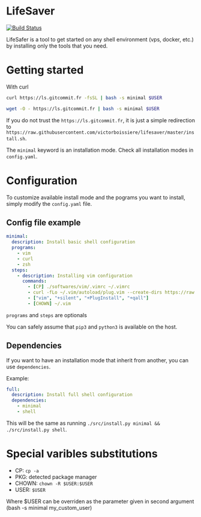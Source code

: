 # LifeSaver

[![Build Status](https://travis-ci.org/victorboissiere/lifesaver.svg?branch=master)](https://travis-ci.org/victorboissiere/lifesaver)

LifeSafer is a tool to get started on any shell environment (vps, docker, etc.)
by installing only the tools that you need.

# Getting started

With curl
```bash
curl https://ls.gitcommit.fr -fsSL | bash -s minimal $USER
```

```bash
wget -O - https://ls.gitcommit.fr | bash -s minimal $USER
```

If you do not trust the `https://ls.gitcommit.fr`, it is just a simple redirection to `https://raw.githubusercontent.com/victorboissiere/lifesaver/master/install.sh`.

The `minimal` keyword is an installation mode. Check all installation modes
in `config.yaml`.

# Configuration

To customize available install mode and the pograms you want to install,
simply modify the `config.yaml` file.

## Config file example

```yaml
minimal:
  description: Install basic shell configuration
  programs:
    - vim
    - curl
    - zsh
  steps:
    - description: Installing vim configuration
      commands:
        - [CP] ./softwares/vim/.vimrc ~/.vimrc
        - curl -fLo ~/.vim/autoload/plug.vim --create-dirs https://raw.githubusercontent.com/junegunn/vim-plug/master/plug.vim
        - ["vim", "+silent", "+PlugInstall", "+qall"]
        - [CHOWN] ~/.vim
```

`programs` and `steps` are optionals

You can safely assume that `pip3` and `python3` is available on the host.

## Dependencies

If you want to have an installation mode that inherit from another, you can
use `dependencies`.

Example:

```yaml
full:
  description: Install full shell configuration
  dependencies:
    - minimal
    - shell
```

This will be the same as running `./src/install.py minimal && ./src/install.py shell`.

# Special varibles substitutions

- CP: `cp -a`
- PKG: detected package manager
- CHOWN: `chown -R $USER:$USER`
- USER: `$USER`

Where $USER can be overriden as the parameter given in second argument (bash -s minimal my_custom_user)

